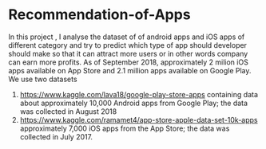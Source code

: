 # Recommendation-of-Apps
In this project , I analyse the dataset of of  android apps and iOS apps of different category and try to predict which type of app should developer should make so that  it can attract more users  or in other words company can earn more profits.
As of September 2018, approximately 2 milion iOS apps available on App Store and 2.1 million apps available on Google Play.
We use two datasets 
1.  https://www.kaggle.com/lava18/google-play-store-apps  containing data about approximately 10,000 Android apps from Google Play; the data was collected in August 2018
2. https://www.kaggle.com/ramamet4/app-store-apple-data-set-10k-apps approximately 7,000 iOS apps from the App Store; the data was collected in July 2017.
